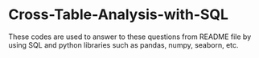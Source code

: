 # Cross-Table-Analysis-with-SQL
These codes are used to answer to these questions from README file by using SQL and python libraries such as pandas, numpy, seaborn, etc.
